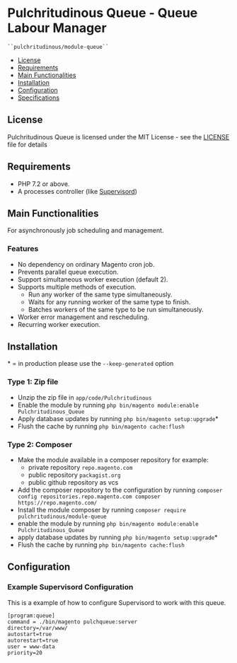 # Pulchritudinous Queue - Queue Labour Manager

    ``pulchritudinous/module-queue``

 - [License](#license)
 - [Requirements](#requirements)
 - [Main Functionalities](#markdown-header-main-functionalities)
 - [Installation](#markdown-header-installation)
 - [Configuration](#markdown-header-configuration)
 - [Specifications](#markdown-header-specifications)

## License

Pulchritudinous Queue is licensed under the MIT License - see the [LICENSE](LICENSE) file for details

## Requirements

* PHP 7.2 or above.
* A processes controller (like [Supervisord](http://supervisord.org/))

## Main Functionalities

For asynchronously job scheduling and management.

### Features
* No dependency on ordinary Magento cron job.
* Prevents parallel queue execution.
* Support simultaneous worker execution (default 2).
* Supports multiple methods of execution.
    - Run any worker of the same type simultaneously.
    - Waits for any running worker of the same type to finish.
    - Batches workers of the same type to be run simultaneously.
* Worker error management and rescheduling.
* Recurring worker execution.

## Installation
\* = in production please use the `--keep-generated` option

### Type 1: Zip file

 - Unzip the zip file in `app/code/Pulchritudinous`
 - Enable the module by running `php bin/magento module:enable Pulchritudinous_Queue`
 - Apply database updates by running `php bin/magento setup:upgrade`\*
 - Flush the cache by running `php bin/magento cache:flush`

### Type 2: Composer

 - Make the module available in a composer repository for example:
    - private repository `repo.magento.com`
    - public repository `packagist.org`
    - public github repository as vcs
 - Add the composer repository to the configuration by running `composer config repositories.repo.magento.com composer https://repo.magento.com/`
 - Install the module composer by running `composer require pulchritudinous/module-queue`
 - enable the module by running `php bin/magento module:enable Pulchritudinous_Queue`
 - apply database updates by running `php bin/magento setup:upgrade`\*
 - Flush the cache by running `php bin/magento cache:flush`


## Configuration

### Example Supervisord Configuration

This is a example of how to configure Supervisord to work with this queue.

```shell
[program:queue]
command = ./bin/magento pulchqueue:server
directory=/var/www/
autostart=true
autorestart=true
user = www-data
priority=20
```
